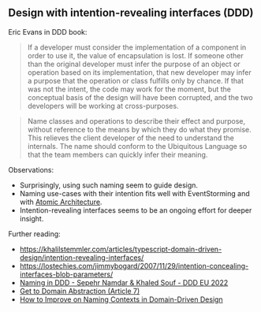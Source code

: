 ## Design with intention-revealing interfaces (DDD)

Eric Evans in DDD book:

> If a developer must consider the implementation of a component in order to use it, the value of encapsulation is lost.  If someone other than the original developer must infer the purpose of an object or operation based on its implementation, that new developer may infer a purpose that the operation or class fulfills only by chance.  If that was not the intent, the code may work for the moment, but the conceptual basis of the design will have been corrupted, and the two developers will be working at cross-purposes.

> Name classes and operations to describe their effect and purpose, without reference to the means by which they do what they promise.  This relieves the client developer of the need to understand the internals.  The name should conform to the Ubiquitous Language so that the team members can quickly infer their meaning.


Observations:
- Surprisingly, using such naming seem to guide design. 
- Naming use-cases with their intention fits well with EventStorming and with [Atomic Architecture](https://www.juxt.pro/blog/atomic-architecture/).
- Intention-revealing interfaces seems to be an ongoing effort for deeper insight. 

Further reading:
- https://khalilstemmler.com/articles/typescript-domain-driven-design/intention-revealing-interfaces/
- https://lostechies.com/jimmybogard/2007/11/29/intention-concealing-interfaces-blob-parameters/
- [Naming in DDD - Sepehr Namdar & Khaled Souf - DDD EU 2022](https://www.youtube.com/watch?v=KHgftXIlGsY&t=300s)
- [Get to Domain Abstraction (Article 7)](https://www.digdeeproots.com/articles/naming-process/get-to-domain-abstraction/)
- [How to Improve on Naming Contexts in Domain-Driven Design](https://www.adamconrad.dev/blog/how-to-improve-on-naming-contexts-in-domain-driven-design/)